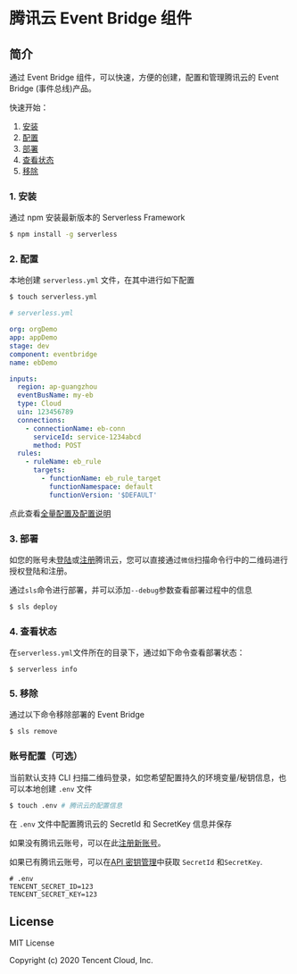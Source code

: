 # 腾讯云 Event Bridge 组件

## 简介

通过 Event Bridge 组件，可以快速，方便的创建，配置和管理腾讯云的 Event Bridge (事件总线)产品。

快速开始：

1. [安装](#1-安装)
2. [配置](#2-配置)
3. [部署](#3-部署)
4. [查看状态](#4-查看状态)
5. [移除](#5-移除)

### 1. 安装

通过 npm 安装最新版本的 Serverless Framework

```bash
$ npm install -g serverless
```

### 2. 配置

本地创建 `serverless.yml` 文件，在其中进行如下配置

```bash
$ touch serverless.yml
```

```yml
# serverless.yml

org: orgDemo
app: appDemo
stage: dev
component: eventbridge
name: ebDemo

inputs:
  region: ap-guangzhou
  eventBusName: my-eb
  type: Cloud
  uin: 123456789
  connections:
    - connectionName: eb-conn
      serviceId: service-1234abcd
      method: POST
  rules:
    - ruleName: eb_rule
      targets: 
        - functionName: eb_rule_target
          functionNamespace: default
          functionVersion: '$DEFAULT'
```

点此查看[全量配置及配置说明](https://github.com/serverless-components/tencent-eventbridge/tree/master/docs/configure.md)

### 3. 部署

如您的账号未[登陆](https://cloud.tencent.com/login)或[注册](https://cloud.tencent.com/register)腾讯云，您可以直接通过`微信`扫描命令行中的二维码进行授权登陆和注册。

通过`sls`命令进行部署，并可以添加`--debug`参数查看部署过程中的信息

```bash
$ sls deploy
```

### 4. 查看状态

在`serverless.yml`文件所在的目录下，通过如下命令查看部署状态：

```
$ serverless info
```

### 5. 移除

通过以下命令移除部署的 Event Bridge

```bash
$ sls remove
```

### 账号配置（可选）

当前默认支持 CLI 扫描二维码登录，如您希望配置持久的环境变量/秘钥信息，也可以本地创建 `.env` 文件

```bash
$ touch .env # 腾讯云的配置信息
```

在 `.env` 文件中配置腾讯云的 SecretId 和 SecretKey 信息并保存

如果没有腾讯云账号，可以在此[注册新账号](https://cloud.tencent.com/register)。

如果已有腾讯云账号，可以在[API 密钥管理](https://console.cloud.tencent.com/cam/capi)中获取 `SecretId` 和`SecretKey`.

```
# .env
TENCENT_SECRET_ID=123
TENCENT_SECRET_KEY=123
```

## License

MIT License

Copyright (c) 2020 Tencent Cloud, Inc.
